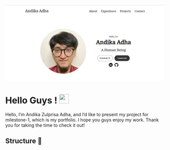 ![gambar1](/assets/readme1.png)

<h1>Hello Guys ! <img src="https://raw.githubusercontent.com/muhammad-avicena/profile/master/wave.gif" width="30px" height="30px"/></h1>

Hello, I’m Andika Zulprisa Adha, and I’d like to present my project for milestone-1, which is my portfolio. I hope you guys enjoy my work. Thank you for taking the time to check it out!

## Structure 📰
